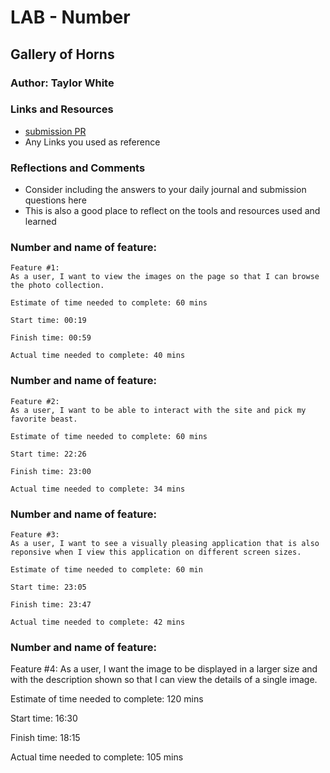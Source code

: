 # LAB - Number

## Gallery of Horns



### Author: Taylor White

### Links and Resources
* [submission PR](http://xyz.com)
* Any Links you used as reference

### Reflections and Comments
* Consider including the answers to your daily journal and submission questions here
* This is also a good place to reflect on the tools and resources used and learned


### Number and name of feature:
```
Feature #1: 
As a user, I want to view the images on the page so that I can browse the photo collection.

Estimate of time needed to complete: 60 mins

Start time: 00:19

Finish time: 00:59

Actual time needed to complete: 40 mins
```

### Number and name of feature:
```
Feature #2: 
As a user, I want to be able to interact with the site and pick my favorite beast.

Estimate of time needed to complete: 60 mins

Start time: 22:26

Finish time: 23:00

Actual time needed to complete: 34 mins
```

### Number and name of feature: 
```
Feature #3:
As a user, I want to see a visually pleasing application that is also reponsive when I view this application on different screen sizes.

Estimate of time needed to complete: 60 min

Start time: 23:05

Finish time: 23:47

Actual time needed to complete: 42 mins
```

### Number and name of feature:

Feature #4:
As a user, I want the image to be displayed in a larger size and with the description shown so that I can view the details of a single image.

Estimate of time needed to complete: 120 mins

Start time: 16:30

Finish time: 18:15

Actual time needed to complete: 105 mins

